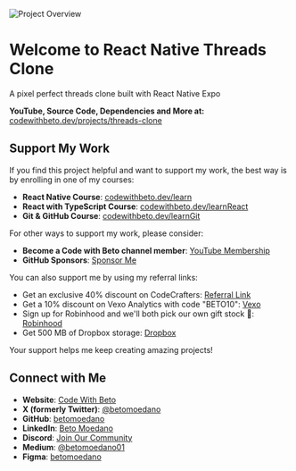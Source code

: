 ![Project Overview](https://i.ytimg.com/vi/VK-XkNcvLjM/maxresdefault.jpg)

# Welcome to React Native Threads Clone
A pixel perfect threads clone built with React Native Expo

**YouTube, Source Code, Dependencies and More at:** [codewithbeto.dev/projects/threads-clone](https://codewithbeto.dev/projects/threads-clone)

## Support My Work

If you find this project helpful and want to support my work, the best way is by enrolling in one of my courses:

- **React Native Course**: [codewithbeto.dev/learn](https://codewithbeto.dev/learn)
- **React with TypeScript Course**: [codewithbeto.dev/learnReact](https://codewithbeto.dev/learnReact)
- **Git & GitHub Course**: [codewithbeto.dev/learnGit](https://codewithbeto.dev/learnGit)

For other ways to support my work, please consider:

- **Become a Code with Beto channel member**: [YouTube Membership](https://www.youtube.com/channel/UCh247h68vszOMA_OWpGEa5g/join)
- **GitHub Sponsors**: [Sponsor Me](https://github.com/sponsors/betomoedano)

You can also support me by using my referral links:

- Get an exclusive 40% discount on CodeCrafters: [Referral Link](https://app.codecrafters.io/join?via=betomoedano)
- Get a 10% discount on Vexo Analytics with code "BETO10": [Vexo](https://vexo.co)
- Sign up for Robinhood and we'll both pick our own gift stock 🎁: [Robinhood](https://join.robinhood.com/albertm-8254f5)
- Get 500 MB of Dropbox storage: [Dropbox](https://www.dropbox.com/referrals/AAC52bYrrPqp8FZ7K5gxa-I74wecLpiQuB4?src=global9)

Your support helps me keep creating amazing projects!


## Connect with Me

- **Website**: [Code With Beto](https://codewithbeto.dev)
- **X (formerly Twitter)**: [@betomoedano](https://x.com/betomoedano)
- **GitHub**: [betomoedano](https://github.com/betomoedano)
- **LinkedIn**: [Beto Moedano](https://www.linkedin.com/in/betomoedano/)
- **Discord**: [Join Our Community](https://discord.com/invite/G2RnuUD8)
- **Medium**: [@betomoedano01](https://medium.com/@betomoedano01)
- **Figma**: [betomoedano](https://www.figma.com/@betomoedano)

